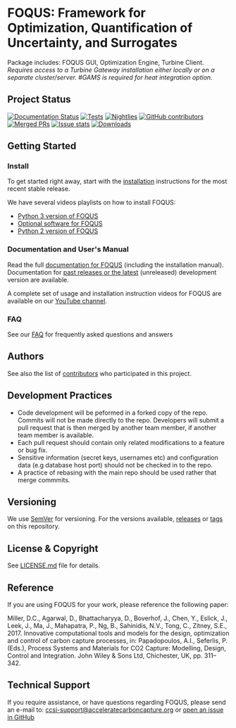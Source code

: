 # FOQUS: Framework for Optimization, Quantification of Uncertainty, and Surrogates
Package includes: FOQUS GUI, Optimization Engine, Turbine Client. *Requires access to a Turbine Gateway installation either locally or on a separate cluster/server. #GAMS is required for heat integration option.*

## Project Status
<!-- BEGIN Status badges -->
[![Documentation Status](https://readthedocs.org/projects/foqus/badge/?version=latest)](https://foqus.readthedocs.io/en/latest/?badge=latest)
[![Tests](https://github.com/CCSI-Toolset/FOQUS/actions/workflows/tests.yml/badge.svg)](https://github.com/CCSI-Toolset/FOQUS/actions/workflows/tests.yml)
[![Nightlies](https://github.com/CCSI-Toolset/FOQUS/actions/workflows/nightlies.yml/badge.svg)](https://github.com/CCSI-Toolset/FOQUS/actions/workflows/nightlies.yml)
[![GitHub contributors](https://img.shields.io/github/contributors/CCSI-Toolset/FOQUS.svg)](https://github.com/CCSI-Toolset/FOQUS/graphs/contributors)
[![Merged PRs](https://img.shields.io/github/issues-pr-closed-raw/CCSI-Toolset/FOQUS.svg?label=merged+PRs)](https://github.com/CCSI-Toolset/FOQUS/pulls?q=is:pr+is:merged)
[![Issue stats](http://isitmaintained.com/badge/resolution/CCSI-Toolset/FOQUS.svg)](http://isitmaintained.com/project/CCSI-Toolset/FOQUS)
[![Downloads](https://pepy.tech/badge/ccsi-foqus)](https://pepy.tech/project/ccsi-foqus)
<!-- End Status badges -->

## Getting Started

### Install
To get started right away, start with the [installation](https://foqus.readthedocs.io/en/stable/chapt_install/index.html) instructions for the most recent stable release.

We have several videos playlists on how to install FOQUS:
* [Python 3 version of FOQUS](https://www.youtube.com/playlist?list=PLmBxveOxgaXl-H9Wp3X6SIpVWg3Ua1Y2X)
* [Optional software for FOQUS](https://www.youtube.com/playlist?list=PLmBxveOxgaXn24WEhFMyrtA-0_4Rvlesw)
* [Python 2 version of FOQUS](https://www.youtube.com/playlist?list=PLmBxveOxgaXkyrQP9CAgUu_ZPYsS4qCvd) 

### Documentation and User's Manual
Read the full [documentation for FOQUS](https://foqus.readthedocs.io/en/stable/) (including the installation manual).  Documentation for [past releases or the latest](https://readthedocs.org/projects/foqus/) (unreleased) development version are available.

A complete set of usage and installation instruction videos for FOQUS are available on our [YouTube channel](https://www.youtube.com/channel/UCBVjFnxrsWpNlcnDvh0_GzQ/).

### FAQ
See our [FAQ](FAQs.md) for frequently asked questions and answers

## Authors
See also the list of [contributors](../../graphs/contributors) who participated in this project.

## Development Practices
* Code development will be peformed in a forked copy of the repo. Commits will not be 
  made directly to the repo. Developers will submit a pull request that is then merged
  by another team member, if another team member is available.
* Each pull request should contain only related modifications to a feature or bug fix.  
* Sensitive information (secret keys, usernames etc) and configuration data 
  (e.g database host port) should not be checked in to the repo.
* A practice of rebasing with the main repo should be used rather that merge commmits.

## Versioning
We use [SemVer](http://semver.org/) for versioning. For the versions available, 
[releases](../../releases) or [tags](../../tags) on this repository.

## License & Copyright
See [LICENSE.md](LICENSE.md) file for details.

## Reference
If you are using FOQUS for your work, please reference the following paper:

Miller, D.C., Agarwal, D., Bhattacharyya, D., Boverhof, J., Chen, Y., Eslick, J., Leek, J., Ma, J., Mahapatra, P., Ng, B., Sahinidis, N.V., Tong, C., Zitney, S.E., 2017. Innovative computational tools and models for the design, optimization and control of carbon capture processes, in: Papadopoulos, A.I., Seferlis, P. (Eds.), Process Systems and Materials for CO2 Capture: Modelling, Design, Control and Integration. John Wiley & Sons Ltd, Chichester, UK, pp. 311–342.

## Technical Support
If you require assistance, or have questions regarding FOQUS, please send an e-mail to: ccsi-support@acceleratecarboncapture.org or [open an issue in GitHub](https://github.com/CCSI-Toolset/FOQUS/issues)
